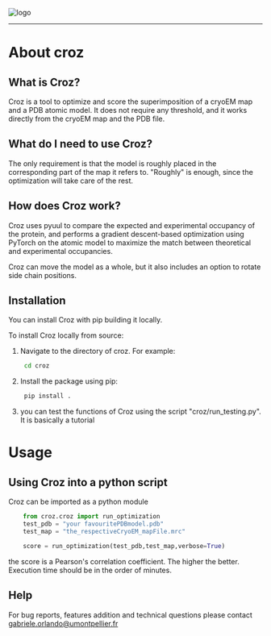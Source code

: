 ![logo](docs/_static/logo_small.png)

---

# About croz

## What is Croz?
Croz is a tool to optimize and score the superimposition of a cryoEM map and a PDB atomic model. It does not require any threshold, and it works directly from the cryoEM map and the PDB file.

## What do I need to use Croz?
The only requirement is that the model is roughly placed in the corresponding part of the map it refers to. "Roughly" is enough, since the optimization will take care of the rest.

## How does Croz work?
Croz uses pyuul to compare the expected and experimental occupancy of the protein, and performs a gradient descent-based optimization using PyTorch on the atomic model to maximize the match between theoretical and experimental occupancies.

Croz can move the model as a whole, but it also includes an option to rotate side chain positions.

## Installation
You can install Croz with pip building it locally.

To install Croz locally from source:

1. Navigate to the directory of croz. For example:
   ```bash
    cd croz
2. Install the package using pip:
   ```bash
    pip install .
3. you can test the functions of Croz using the script "croz/run_testing.py". It is basically a tutorial

# Usage

## Using Croz into a python script

Croz can be imported as a python module

```python
    from croz.croz import run_optimization
    test_pdb = "your favouritePDBmodel.pdb"
    test_map = "the_respectiveCryoEM_mapFile.mrc"

    score = run_optimization(test_pdb,test_map,verbose=True)
```
the score  is a Pearson's correlation coefficient. The higher the better. Execution time should be in the order of minutes.

## Help

For bug reports, features addition and technical questions please contact gabriele.orlando@umontpellier.fr
